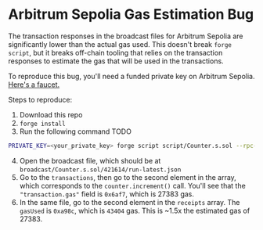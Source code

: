 # Arbitrum Sepolia Gas Estimation Bug

The transaction responses in the broadcast files for Arbitrum Sepolia are significantly lower than the actual gas used. This doesn't break `forge script`, but it breaks off-chain tooling that relies on the transaction responses to estimate the gas that will be used in the transactions.

To reproduce this bug, you'll need a funded private key on Arbitrum Sepolia. [Here's a faucet.](https://faucet.quicknode.com/arbitrum/sepolia)

Steps to reproduce:
1. Download this repo
2. `forge install`
3. Run the following command TODO
```bash
PRIVATE_KEY=<your_private_key> forge script script/Counter.s.sol --rpc-url https://sepolia-rollup.arbitrum.io/rpc --broadcast
```
4. Open the broadcast file, which should be at `broadcast/Counter.s.sol/421614/run-latest.json`
5. Go to the `transactions`, then go to the second element in the array, which corresponds to the `counter.increment()` call. You'll see that the `"transaction.gas"` field is `0x6af7`, which is 27383 gas.
6. In the same file, go to the second element in the `receipts` array. The `gasUsed` is `0xa98c`, which is `43404` gas. This is ~1.5x the estimated gas of 27383.